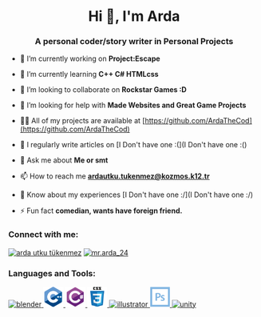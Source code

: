 <h1 align="center">Hi 👋, I'm Arda</h1>
<h3 align="center">A personal coder/story writer in Personal Projects</h3>

- 🔭 I’m currently working on **Project:Escape**

- 🌱 I’m currently learning **C++ C# HTMLcss**

- 👯 I’m looking to collaborate on **Rockstar Games :D**

- 🤝 I’m looking for help with **Made Websites and Great Game Projects**

- 👨‍💻 All of my projects are available at [https://github.com/ArdaTheCod](https://github.com/ArdaTheCod)

- 📝 I regularly write articles on [I Don't have one :(](I Don't have one :()

- 💬 Ask me about **Me or smt**

- 📫 How to reach me **ardautku.tukenmez@kozmos.k12.tr**

- 📄 Know about my experiences [I Don't have one :/](I Don't have one :/)

- ⚡ Fun fact **comedian, wants have foreign friend.**

<h3 align="left">Connect with me:</h3>
<p align="left">
<a href="(https://www.linkedin.com/in/arda-utku-t%C3%BCkenmez-9ab1a4295/)" target="blank"><img align="center" src="https://raw.githubusercontent.com/rahuldkjain/github-profile-readme-generator/master/src/images/icons/Social/linked-in-alt.svg" alt="arda utku tükenmez" height="30" width="40" /></a>
<a href="https://instagram.com/mr.arda_24" target="blank"><img align="center" src="https://raw.githubusercontent.com/rahuldkjain/github-profile-readme-generator/master/src/images/icons/Social/instagram.svg" alt="mr.arda_24" height="30" width="40" /></a>
</p>

<h3 align="left">Languages and Tools:</h3>
<p align="left"> <a href="https://www.blender.org/" target="_blank" rel="noreferrer"> <img src="https://download.blender.org/branding/community/blender_community_badge_white.svg" alt="blender" width="40" height="40"/> </a> <a href="https://www.w3schools.com/cpp/" target="_blank" rel="noreferrer"> <img src="https://raw.githubusercontent.com/devicons/devicon/master/icons/cplusplus/cplusplus-original.svg" alt="cplusplus" width="40" height="40"/> </a> <a href="https://www.w3schools.com/cs/" target="_blank" rel="noreferrer"> <img src="https://raw.githubusercontent.com/devicons/devicon/master/icons/csharp/csharp-original.svg" alt="csharp" width="40" height="40"/> </a> <a href="https://www.w3schools.com/css/" target="_blank" rel="noreferrer"> <img src="https://raw.githubusercontent.com/devicons/devicon/master/icons/css3/css3-original-wordmark.svg" alt="css3" width="40" height="40"/> </a> <a href="https://www.adobe.com/in/products/illustrator.html" target="_blank" rel="noreferrer"> <img src="https://www.vectorlogo.zone/logos/adobe_illustrator/adobe_illustrator-icon.svg" alt="illustrator" width="40" height="40"/> </a> <a href="https://www.photoshop.com/en" target="_blank" rel="noreferrer"> <img src="https://raw.githubusercontent.com/devicons/devicon/master/icons/photoshop/photoshop-line.svg" alt="photoshop" width="40" height="40"/> </a> <a href="https://unity.com/" target="_blank" rel="noreferrer"> <img src="https://www.vectorlogo.zone/logos/unity3d/unity3d-icon.svg" alt="unity" width="40" height="40"/> </a> </p>
